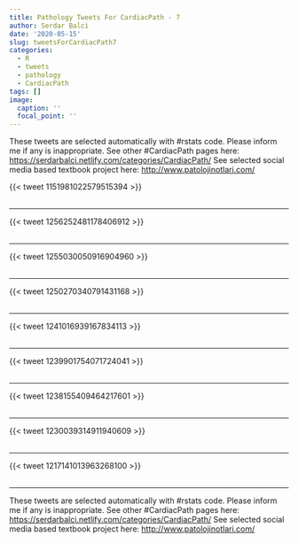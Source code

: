 ```yaml
---
title: Pathology Tweets For CardiacPath - 7
author: Serdar Balci
date: '2020-05-15'
slug: tweetsForCardiacPath7
categories:
  - R
  - tweets
  - pathology
  - CardiacPath
tags: []
image:
  caption: ''
  focal_point: ''
---
```



These tweets are selected automatically with #rstats code. Please inform me if any is inappropriate.
See other #CardiacPath pages here: https://serdarbalci.netlify.com/categories/CardiacPath/ 
See selected social media based textbook project here: http://www.patolojinotlari.com/

{{< tweet 1151981022579515394 >}}
<br>
<br>
<hr>
{{< tweet 1256252481178406912 >}}
<br>
<br>
<hr>
{{< tweet 1255030050916904960 >}}
<br>
<br>
<hr>
{{< tweet 1250270340791431168 >}}
<br>
<br>
<hr>
{{< tweet 1241016939167834113 >}}
<br>
<br>
<hr>
{{< tweet 1239901754071724041 >}}
<br>
<br>
<hr>
{{< tweet 1238155409464217601 >}}
<br>
<br>
<hr>
{{< tweet 1230039314911940609 >}}
<br>
<br>
<hr>
{{< tweet 1217141013963268100 >}}
<br>
<br>
<hr>


These tweets are selected automatically with #rstats code. Please inform me if any is inappropriate.
See other #CardiacPath pages here: https://serdarbalci.netlify.com/categories/CardiacPath/ 
See selected social media based textbook project here: http://www.patolojinotlari.com/
